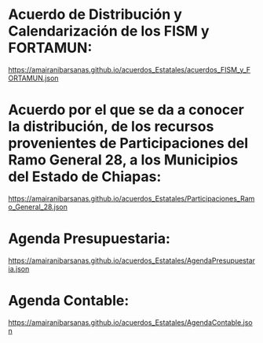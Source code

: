 # Acuerdo de Distribución y Calendarización de los FISM y FORTAMUN:
https://amairanibarsanas.github.io/acuerdos_Estatales/acuerdos_FISM_y_FORTAMUN.json
# Acuerdo por el que se da a conocer la distribución, de los recursos provenientes de Participaciones del Ramo General 28, a los Municipios del Estado de Chiapas:
https://amairanibarsanas.github.io/acuerdos_Estatales/Participaciones_Ramo_General_28.json
# Agenda Presupuestaria:
https://amairanibarsanas.github.io/acuerdos_Estatales/AgendaPresupuestaria.json
# Agenda Contable:
https://amairanibarsanas.github.io/acuerdos_Estatales/AgendaContable.json

